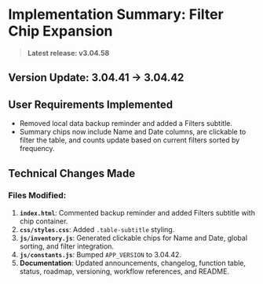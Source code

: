 # Implementation Summary: Filter Chip Expansion

> **Latest release: v3.04.58**

## Version Update: 3.04.41 → 3.04.42

## User Requirements Implemented

- Removed local data backup reminder and added a Filters subtitle.
- Summary chips now include Name and Date columns, are clickable to filter the table, and counts update based on current filters sorted by frequency.

## Technical Changes Made

### Files Modified:
1. **`index.html`**: Commented backup reminder and added Filters subtitle with chip container.
2. **`css/styles.css`**: Added `.table-subtitle` styling.
3. **`js/inventory.js`**: Generated clickable chips for Name and Date, global sorting, and filter integration.
4. **`js/constants.js`**: Bumped `APP_VERSION` to 3.04.42.
5. **Documentation**: Updated announcements, changelog, function table, status, roadmap, versioning, workflow references, and README.
